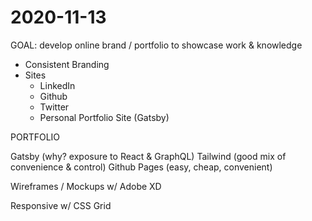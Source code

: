 # 2020-11-13

GOAL: develop online brand / portfolio to showcase work & knowledge

 - Consistent Branding
 - Sites
   - LinkedIn
   - Github
   - Twitter
   - Personal Portfolio Site (Gatsby)



PORTFOLIO

Gatsby (why? exposure to React & GraphQL)
Tailwind (good mix of convenience & control)
Github Pages (easy, cheap, convenient)


Wireframes / Mockups w/ Adobe XD


Responsive w/ CSS Grid